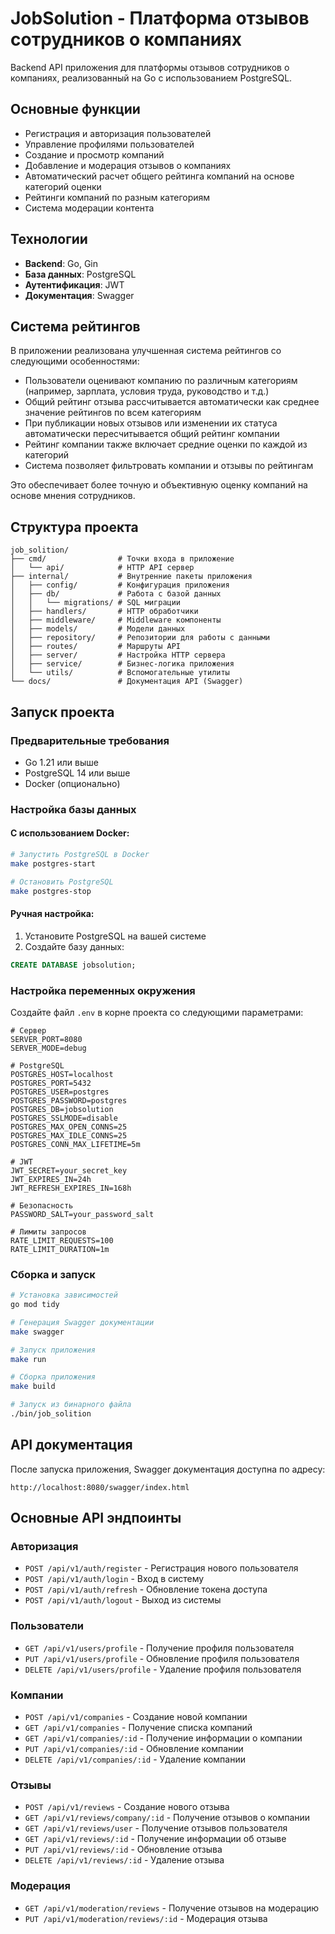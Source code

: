 # JobSolution - Платформа отзывов сотрудников о компаниях

Backend API приложения для платформы отзывов сотрудников о компаниях, реализованный на Go с использованием PostgreSQL.

## Основные функции

- Регистрация и авторизация пользователей
- Управление профилями пользователей
- Создание и просмотр компаний
- Добавление и модерация отзывов о компаниях
- Автоматический расчет общего рейтинга компаний на основе категорий оценки
- Рейтинги компаний по разным категориям
- Система модерации контента

## Технологии

- **Backend**: Go, Gin
- **База данных**: PostgreSQL
- **Аутентификация**: JWT
- **Документация**: Swagger

## Система рейтингов

В приложении реализована улучшенная система рейтингов со следующими особенностями:

- Пользователи оценивают компанию по различным категориям (например, зарплата, условия труда, руководство и т.д.)
- Общий рейтинг отзыва рассчитывается автоматически как среднее значение рейтингов по всем категориям
- При публикации новых отзывов или изменении их статуса автоматически пересчитывается общий рейтинг компании
- Рейтинг компании также включает средние оценки по каждой из категорий
- Система позволяет фильтровать компании и отзывы по рейтингам

Это обеспечивает более точную и объективную оценку компаний на основе мнения сотрудников.

## Структура проекта

```
job_solition/
├── cmd/                # Точки входа в приложение
│   └── api/            # HTTP API сервер
├── internal/           # Внутренние пакеты приложения
│   ├── config/         # Конфигурация приложения
│   ├── db/             # Работа с базой данных
│   │   └── migrations/ # SQL миграции
│   ├── handlers/       # HTTP обработчики
│   ├── middleware/     # Middleware компоненты
│   ├── models/         # Модели данных
│   ├── repository/     # Репозитории для работы с данными
│   ├── routes/         # Маршруты API
│   ├── server/         # Настройка HTTP сервера
│   ├── service/        # Бизнес-логика приложения
│   └── utils/          # Вспомогательные утилиты
└── docs/               # Документация API (Swagger)
```

## Запуск проекта

### Предварительные требования

- Go 1.21 или выше
- PostgreSQL 14 или выше
- Docker (опционально)

### Настройка базы данных

#### С использованием Docker:

```bash
# Запустить PostgreSQL в Docker
make postgres-start

# Остановить PostgreSQL
make postgres-stop
```

#### Ручная настройка:

1. Установите PostgreSQL на вашей системе
2. Создайте базу данных:
```sql
CREATE DATABASE jobsolution;
```

### Настройка переменных окружения

Создайте файл `.env` в корне проекта со следующими параметрами:

```
# Сервер
SERVER_PORT=8080
SERVER_MODE=debug

# PostgreSQL
POSTGRES_HOST=localhost
POSTGRES_PORT=5432
POSTGRES_USER=postgres
POSTGRES_PASSWORD=postgres
POSTGRES_DB=jobsolution
POSTGRES_SSLMODE=disable
POSTGRES_MAX_OPEN_CONNS=25
POSTGRES_MAX_IDLE_CONNS=25
POSTGRES_CONN_MAX_LIFETIME=5m

# JWT
JWT_SECRET=your_secret_key
JWT_EXPIRES_IN=24h
JWT_REFRESH_EXPIRES_IN=168h

# Безопасность
PASSWORD_SALT=your_password_salt

# Лимиты запросов
RATE_LIMIT_REQUESTS=100
RATE_LIMIT_DURATION=1m
```

### Сборка и запуск

```bash
# Установка зависимостей
go mod tidy

# Генерация Swagger документации
make swagger

# Запуск приложения
make run

# Сборка приложения
make build

# Запуск из бинарного файла
./bin/job_solition
```

## API документация

После запуска приложения, Swagger документация доступна по адресу:
```
http://localhost:8080/swagger/index.html
```

## Основные API эндпоинты

### Авторизация
- `POST /api/v1/auth/register` - Регистрация нового пользователя
- `POST /api/v1/auth/login` - Вход в систему
- `POST /api/v1/auth/refresh` - Обновление токена доступа
- `POST /api/v1/auth/logout` - Выход из системы

### Пользователи
- `GET /api/v1/users/profile` - Получение профиля пользователя
- `PUT /api/v1/users/profile` - Обновление профиля пользователя
- `DELETE /api/v1/users/profile` - Удаление профиля пользователя

### Компании
- `POST /api/v1/companies` - Создание новой компании
- `GET /api/v1/companies` - Получение списка компаний
- `GET /api/v1/companies/:id` - Получение информации о компании
- `PUT /api/v1/companies/:id` - Обновление компании
- `DELETE /api/v1/companies/:id` - Удаление компании

### Отзывы
- `POST /api/v1/reviews` - Создание нового отзыва
- `GET /api/v1/reviews/company/:id` - Получение отзывов о компании
- `GET /api/v1/reviews/user` - Получение отзывов пользователя
- `GET /api/v1/reviews/:id` - Получение информации об отзыве
- `PUT /api/v1/reviews/:id` - Обновление отзыва
- `DELETE /api/v1/reviews/:id` - Удаление отзыва

### Модерация
- `GET /api/v1/moderation/reviews` - Получение отзывов на модерацию
- `PUT /api/v1/moderation/reviews/:id` - Модерация отзыва 